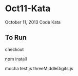 Oct11-Kata
==========

October 11, 2013 Code Kata


To Run
------

checkout

npm install

mocha test.js threeMiddleDigits.js
